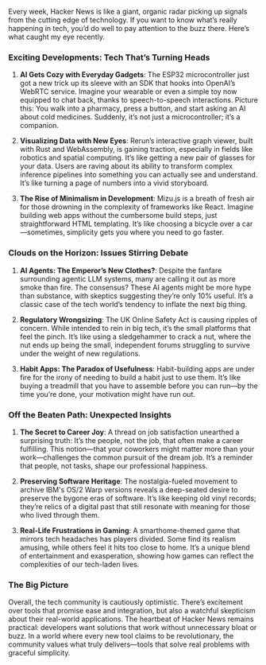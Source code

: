 Every week, Hacker News is like a giant, organic radar picking up signals from the cutting edge of technology. If you want to know what’s really happening in tech, you’d do well to pay attention to the buzz there. Here’s what caught my eye recently.

### Exciting Developments: Tech That’s Turning Heads

1. **AI Gets Cozy with Everyday Gadgets**: The ESP32 microcontroller just got a new trick up its sleeve with an SDK that hooks into OpenAI’s WebRTC service. Imagine your wearable or even a simple toy now equipped to chat back, thanks to speech-to-speech interactions. Picture this: You walk into a pharmacy, press a button, and start asking an AI about cold medicines. Suddenly, it’s not just a microcontroller; it’s a companion.

2. **Visualizing Data with New Eyes**: Rerun’s interactive graph viewer, built with Rust and WebAssembly, is gaining traction, especially in fields like robotics and spatial computing. It’s like getting a new pair of glasses for your data. Users are raving about its ability to transform complex inference pipelines into something you can actually see and understand. It’s like turning a page of numbers into a vivid storyboard.

3. **The Rise of Minimalism in Development**: Mizu.js is a breath of fresh air for those drowning in the complexity of frameworks like React. Imagine building web apps without the cumbersome build steps, just straightforward HTML templating. It’s like choosing a bicycle over a car—sometimes, simplicity gets you where you need to go faster.

### Clouds on the Horizon: Issues Stirring Debate

1. **AI Agents: The Emperor’s New Clothes?**: Despite the fanfare surrounding agentic LLM systems, many are calling it out as more smoke than fire. The consensus? These AI agents might be more hype than substance, with skeptics suggesting they’re only 10% useful. It’s a classic case of the tech world’s tendency to inflate the next big thing.

2. **Regulatory Wrongsizing**: The UK Online Safety Act is causing ripples of concern. While intended to rein in big tech, it’s the small platforms that feel the pinch. It’s like using a sledgehammer to crack a nut, where the nut ends up being the small, independent forums struggling to survive under the weight of new regulations.

3. **Habit Apps: The Paradox of Usefulness**: Habit-building apps are under fire for the irony of needing to build a habit just to use them. It’s like buying a treadmill that you have to assemble before you can run—by the time you’re done, your motivation might have run out.

### Off the Beaten Path: Unexpected Insights

1. **The Secret to Career Joy**: A thread on job satisfaction unearthed a surprising truth: It’s the people, not the job, that often make a career fulfilling. This notion—that your coworkers might matter more than your work—challenges the common pursuit of the dream job. It’s a reminder that people, not tasks, shape our professional happiness.

2. **Preserving Software Heritage**: The nostalgia-fueled movement to archive IBM's OS/2 Warp versions reveals a deep-seated desire to preserve the bygone eras of software. It’s like keeping old vinyl records; they’re relics of a digital past that still resonate with meaning for those who lived through them.

3. **Real-Life Frustrations in Gaming**: A smarthome-themed game that mirrors tech headaches has players divided. Some find its realism amusing, while others feel it hits too close to home. It’s a unique blend of entertainment and exasperation, showing how games can reflect the complexities of our tech-laden lives.

### The Big Picture

Overall, the tech community is cautiously optimistic. There’s excitement over tools that promise ease and integration, but also a watchful skepticism about their real-world applications. The heartbeat of Hacker News remains practical: developers want solutions that work without unnecessary bloat or buzz. In a world where every new tool claims to be revolutionary, the community values what truly delivers—tools that solve real problems with graceful simplicity.